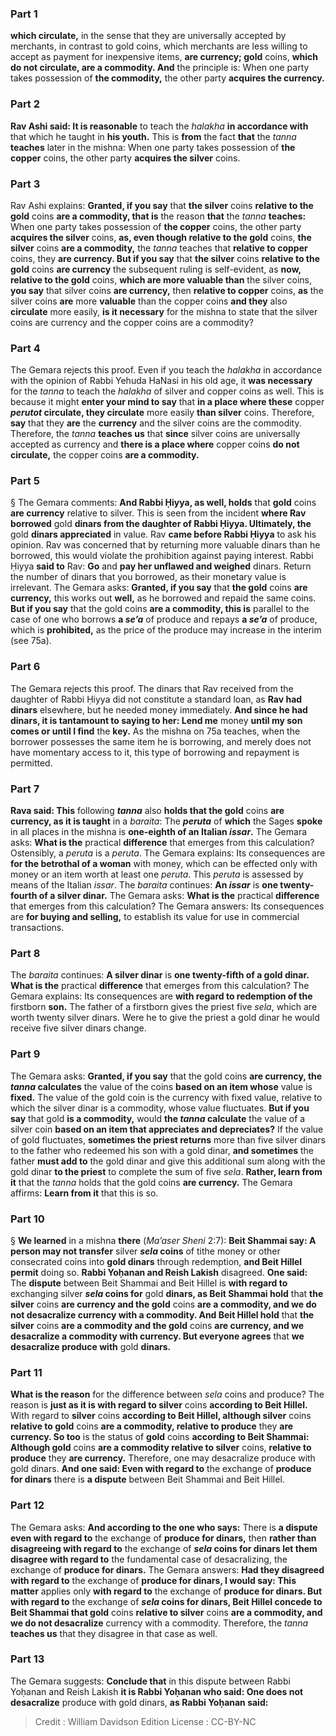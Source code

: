
### Part 1
<b>which circulate,</b> in the sense that they are universally accepted by merchants, in contrast to gold coins, which merchants are less willing to accept as payment for inexpensive items, <b>are currency; gold</b> coins, <b>which do not circulate, are a commodity. And</b> the principle is: When one party takes possession of <b>the commodity,</b> the other party <b>acquires the currency.</b>

### Part 2
<b>Rav Ashi said: It is reasonable</b> to teach the <i>halakha</i> <b>in accordance with</b> that which he taught in <b>his youth.</b> This is <b>from</b> the fact <b>that</b> the <i>tanna</i> <b>teaches</b> later in the mishna: When one party takes possession of <b>the copper</b> coins, the other party <b>acquires the silver</b> coins.

### Part 3
Rav Ashi explains: <b>Granted, if you say</b> that <b>the silver</b> coins <b>relative to the gold</b> coins <b>are a commodity, that is</b> the reason <b>that</b> the <i>tanna</i> <b>teaches:</b> When one party takes possession of <b>the copper</b> coins, the other party <b>acquires the silver</b> coins, <b>as, even though relative to the gold</b> coins, <b>the silver</b> coins <b>are a commodity,</b> the <i>tanna</i> teaches that <b>relative to copper</b> coins, they <b>are currency. But if you say</b> that <b>the silver</b> coins <b>relative to the gold</b> coins <b>are currency</b> the subsequent ruling is self-evident, as <b>now, relative to the gold</b> coins, <b>which are more valuable than</b> the silver coins, <b>you say</b> that silver coins <b>are currency,</b> then <b>relative to copper</b> coins, <b>as</b> the silver coins <b>are</b> more <b>valuable</b> than the copper coins <b>and they</b> also <b>circulate</b> more easily, <b>is it necessary</b> for the mishna to state that the silver coins are currency and the copper coins are a commodity?

### Part 4
The Gemara rejects this proof. Even if you teach the <i>halakha</i> in accordance with the opinion of Rabbi Yehuda HaNasi in his old age, it <b>was necessary</b> for the <i>tanna</i> to teach the <i>halakha</i> of silver and copper coins as well. This is because it might <b>enter your mind to say</b> that <b>in a place where these</b> copper <b><i>perutot</i> circulate, they circulate</b> more easily <b>than silver</b> coins. Therefore, <b>say</b> that they <b>are</b> the <b>currency</b> and the silver coins are the commodity. Therefore, the <i>tanna</i> <b>teaches us</b> that <b>since</b> silver coins are universally accepted as currency and <b>there is a place where</b> copper coins <b>do not circulate,</b> the copper coins <b>are a commodity.</b>

### Part 5
§ The Gemara comments: <b>And Rabbi Ḥiyya, as well, holds</b> that <b>gold</b> coins <b>are currency</b> relative to silver. This is seen from the incident <b>where Rav borrowed</b> gold <b>dinars from the daughter of Rabbi Ḥiyya. Ultimately, the</b> gold <b>dinars appreciated</b> in value. Rav <b>came before Rabbi Ḥiyya</b> to ask his opinion. Rav was concerned that by returning more valuable dinars than he borrowed, this would violate the prohibition against paying interest. Rabbi Ḥiyya <b>said to</b> Rav: <b>Go</b> and <b>pay her unflawed and weighed</b> dinars. Return the number of dinars that you borrowed, as their monetary value is irrelevant. The Gemara asks: <b>Granted, if you say</b> that <b>the gold</b> coins <b>are currency,</b> this works out <b>well,</b> as he borrowed and repaid the same coins. <b>But if you say</b> that the gold coins <b>are a commodity, this is</b> parallel to the case of one who borrows <b>a <i>se’a</i></b> of produce and repays <b>a <i>se’a</i></b> of produce, which is <b>prohibited,</b> as the price of the produce may increase in the interim (see 75a).

### Part 6
The Gemara rejects this proof. The dinars that Rav received from the daughter of Rabbi Ḥiyya did not constitute a standard loan, as <b>Rav had dinars</b> elsewhere, but he needed money immediately. <b>And since he had dinars, it is tantamount to saying to her: Lend me</b> money <b>until my son comes or until I find</b> the <b>key.</b> As the mishna on 75a teaches, when the borrower possesses the same item he is borrowing, and merely does not have momentary access to it, this type of borrowing and repayment is permitted.

### Part 7
<b>Rava said: This</b> following <b><i>tanna</i></b> also <b>holds that the gold</b> coins <b>are currency, as it is taught</b> in a <i>baraita</i>: The <b><i>peruta</i></b> of <b>which</b> the Sages <b>spoke</b> in all places in the mishna is <b>one-eighth of an Italian <i>issar</i>.</b> The Gemara asks: <b>What is the</b> practical <b>difference</b> that emerges from this calculation? Ostensibly, a <i>peruta</i> is a <i>peruta</i>. The Gemara explains: Its consequences are <b>for the betrothal of a woman</b> with money, which can be effected only with money or an item worth at least one <i>peruta</i>. This <i>peruta</i> is assessed by means of the Italian <i>issar</i>. The <i>baraita</i> continues: <b>An <i>issar</i></b> is <b>one twenty-fourth of a silver dinar.</b> The Gemara asks: <b>What is the</b> practical <b>difference</b> that emerges from this calculation? The Gemara answers: Its consequences are <b>for buying and selling,</b> to establish its value for use in commercial transactions.

### Part 8
The <i>baraita</i> continues: <b>A silver dinar</b> is <b>one twenty-fifth of a gold dinar. What is the</b> practical <b>difference</b> that emerges from this calculation? The Gemara explains: Its consequences are <b>with regard to redemption of the</b> firstborn <b>son.</b> The father of a firstborn gives the priest five <i>sela</i>, which are worth twenty silver dinars. Were he to give the priest a gold dinar he would receive five silver dinars change.

### Part 9
The Gemara asks: <b>Granted, if you say</b> that the gold coins <b>are currency, the <i>tanna</i> calculates</b> the value of the coins <b>based on an item whose</b> value is <b>fixed.</b> The value of the gold coin is the currency with fixed value, relative to which the silver dinar is a commodity, whose value fluctuates. <b>But if you say</b> that gold <b>is a commodity,</b> would <b>the <i>tanna</i> calculate</b> the value of a silver coin <b>based on an item that appreciates and depreciates?</b> If the value of gold fluctuates, <b>sometimes the priest returns</b> more than five silver dinars to the father who redeemed his son with a gold dinar, <b>and sometimes</b> the father <b>must add to</b> the gold dinar and give this additional sum along with the gold dinar <b>to the priest</b> to complete the sum of five <i>sela</i>. <b>Rather, learn from it</b> that the <i>tanna</i> holds that the gold coins <b>are currency.</b> The Gemara affirms: <b>Learn from it</b> that this is so.

### Part 10
§ <b>We learned</b> in a mishna <b>there</b> (<i>Ma’aser Sheni</i> 2:7): <b>Beit Shammai say: A person may not transfer</b> silver <b><i>sela</i> coins</b> of tithe money or other consecrated coins into <b>gold dinars</b> through redemption, <b>and Beit Hillel permit</b> doing so. <b>Rabbi Yoḥanan and Reish Lakish</b> disagreed. <b>One said:</b> The <b>dispute</b> between Beit Shammai and Beit Hillel is <b>with regard to</b> exchanging silver <b><i>sela</i> coins for</b> gold <b>dinars, as Beit Shammai hold</b> that <b>the silver</b> coins <b>are currency and the gold</b> coins <b>are a commodity, and we do not desacralize currency with a commodity. And Beit Hillel hold</b> that <b>the silver</b> coins <b>are a commodity and the gold</b> coins <b>are currency, and we desacralize a commodity with currency. But everyone agrees</b> that <b>we desacralize produce with</b> gold <b>dinars.</b>

### Part 11
<b>What is the reason</b> for the difference between <i>sela</i> coins and produce? The reason is <b>just as it is with regard to silver</b> coins <b>according to Beit Hillel.</b> With regard to <b>silver</b> coins <b>according to Beit Hillel, although silver</b> coins <b>relative to gold</b> coins <b>are a commodity, relative to produce</b> they <b>are currency. So too</b> is the status of <b>gold</b> coins <b>according to Beit Shammai: Although gold</b> coins <b>are a commodity relative to silver</b> coins, <b>relative to produce</b> they <b>are currency.</b> Therefore, one may desacralize produce with gold dinars. <b>And one said: Even with regard to</b> the exchange of <b>produce for dinars</b> there is <b>a dispute</b> between Beit Shammai and Beit Hillel.

### Part 12
The Gemara asks: <b>And according to the one who says:</b> There is <b>a dispute even with regard to</b> the exchange of <b>produce for dinars,</b> then <b>rather than disagreeing with regard to</b> the exchange of <b><i>sela</i> coins for dinars let them disagree with regard to</b> the fundamental case of desacralizing, the exchange of <b>produce for dinars.</b> The Gemara answers: <b>Had they disagreed with regard to</b> the exchange of <b>produce for dinars, I would say: This matter</b> applies only <b>with regard to</b> the exchange of <b>produce for dinars. But with regard to</b> the exchange of <b><i>sela</i> coins for dinars, Beit Hillel concede to Beit Shammai that gold</b> coins <b>relative to silver</b> coins <b>are a commodity, and we do not desacralize</b> currency with a commodity. Therefore, the <i>tanna</i> <b>teaches us</b> that they disagree in that case as well.

### Part 13
The Gemara suggests: <b>Conclude that</b> in this dispute between Rabbi Yoḥanan and Reish Lakish <b>it is Rabbi Yoḥanan who said: One does not desacralize</b> produce with gold dinars, <b>as Rabbi Yoḥanan said:</b>

>Credit : William Davidson Edition
>License : CC-BY-NC